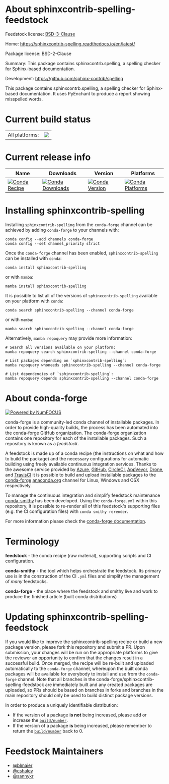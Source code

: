 About sphinxcontrib-spelling-feedstock
======================================

Feedstock license: [BSD-3-Clause](https://github.com/conda-forge/sphinxcontrib-spelling-feedstock/blob/main/LICENSE.txt)

Home: https://sphinxcontrib-spelling.readthedocs.io/en/latest/

Package license: BSD-2-Clause

Summary: This package contains sphinxcontrb.spelling, a spelling checker for Sphinx-based documentation.

Development: https://github.com/sphinx-contrib/spelling

This package contains sphinxcontrb.spelling, a spelling checker
for Sphinx-based documentation. It uses PyEnchant to produce
a report showing misspelled words.


Current build status
====================


<table><tr><td>All platforms:</td>
    <td>
      <a href="https://dev.azure.com/conda-forge/feedstock-builds/_build/latest?definitionId=3575&branchName=main">
        <img src="https://dev.azure.com/conda-forge/feedstock-builds/_apis/build/status/sphinxcontrib-spelling-feedstock?branchName=main">
      </a>
    </td>
  </tr>
</table>

Current release info
====================

| Name | Downloads | Version | Platforms |
| --- | --- | --- | --- |
| [![Conda Recipe](https://img.shields.io/badge/recipe-sphinxcontrib--spelling-green.svg)](https://anaconda.org/conda-forge/sphinxcontrib-spelling) | [![Conda Downloads](https://img.shields.io/conda/dn/conda-forge/sphinxcontrib-spelling.svg)](https://anaconda.org/conda-forge/sphinxcontrib-spelling) | [![Conda Version](https://img.shields.io/conda/vn/conda-forge/sphinxcontrib-spelling.svg)](https://anaconda.org/conda-forge/sphinxcontrib-spelling) | [![Conda Platforms](https://img.shields.io/conda/pn/conda-forge/sphinxcontrib-spelling.svg)](https://anaconda.org/conda-forge/sphinxcontrib-spelling) |

Installing sphinxcontrib-spelling
=================================

Installing `sphinxcontrib-spelling` from the `conda-forge` channel can be achieved by adding `conda-forge` to your channels with:

```
conda config --add channels conda-forge
conda config --set channel_priority strict
```

Once the `conda-forge` channel has been enabled, `sphinxcontrib-spelling` can be installed with `conda`:

```
conda install sphinxcontrib-spelling
```

or with `mamba`:

```
mamba install sphinxcontrib-spelling
```

It is possible to list all of the versions of `sphinxcontrib-spelling` available on your platform with `conda`:

```
conda search sphinxcontrib-spelling --channel conda-forge
```

or with `mamba`:

```
mamba search sphinxcontrib-spelling --channel conda-forge
```

Alternatively, `mamba repoquery` may provide more information:

```
# Search all versions available on your platform:
mamba repoquery search sphinxcontrib-spelling --channel conda-forge

# List packages depending on `sphinxcontrib-spelling`:
mamba repoquery whoneeds sphinxcontrib-spelling --channel conda-forge

# List dependencies of `sphinxcontrib-spelling`:
mamba repoquery depends sphinxcontrib-spelling --channel conda-forge
```


About conda-forge
=================

[![Powered by
NumFOCUS](https://img.shields.io/badge/powered%20by-NumFOCUS-orange.svg?style=flat&colorA=E1523D&colorB=007D8A)](https://numfocus.org)

conda-forge is a community-led conda channel of installable packages.
In order to provide high-quality builds, the process has been automated into the
conda-forge GitHub organization. The conda-forge organization contains one repository
for each of the installable packages. Such a repository is known as a *feedstock*.

A feedstock is made up of a conda recipe (the instructions on what and how to build
the package) and the necessary configurations for automatic building using freely
available continuous integration services. Thanks to the awesome service provided by
[Azure](https://azure.microsoft.com/en-us/services/devops/), [GitHub](https://github.com/),
[CircleCI](https://circleci.com/), [AppVeyor](https://www.appveyor.com/),
[Drone](https://cloud.drone.io/welcome), and [TravisCI](https://travis-ci.com/)
it is possible to build and upload installable packages to the
[conda-forge](https://anaconda.org/conda-forge) [anaconda.org](https://anaconda.org/)
channel for Linux, Windows and OSX respectively.

To manage the continuous integration and simplify feedstock maintenance
[conda-smithy](https://github.com/conda-forge/conda-smithy) has been developed.
Using the ``conda-forge.yml`` within this repository, it is possible to re-render all of
this feedstock's supporting files (e.g. the CI configuration files) with ``conda smithy rerender``.

For more information please check the [conda-forge documentation](https://conda-forge.org/docs/).

Terminology
===========

**feedstock** - the conda recipe (raw material), supporting scripts and CI configuration.

**conda-smithy** - the tool which helps orchestrate the feedstock.
                   Its primary use is in the construction of the CI ``.yml`` files
                   and simplify the management of *many* feedstocks.

**conda-forge** - the place where the feedstock and smithy live and work to
                  produce the finished article (built conda distributions)


Updating sphinxcontrib-spelling-feedstock
=========================================

If you would like to improve the sphinxcontrib-spelling recipe or build a new
package version, please fork this repository and submit a PR. Upon submission,
your changes will be run on the appropriate platforms to give the reviewer an
opportunity to confirm that the changes result in a successful build. Once
merged, the recipe will be re-built and uploaded automatically to the
`conda-forge` channel, whereupon the built conda packages will be available for
everybody to install and use from the `conda-forge` channel.
Note that all branches in the conda-forge/sphinxcontrib-spelling-feedstock are
immediately built and any created packages are uploaded, so PRs should be based
on branches in forks and branches in the main repository should only be used to
build distinct package versions.

In order to produce a uniquely identifiable distribution:
 * If the version of a package **is not** being increased, please add or increase
   the [``build/number``](https://docs.conda.io/projects/conda-build/en/latest/resources/define-metadata.html#build-number-and-string).
 * If the version of a package **is** being increased, please remember to return
   the [``build/number``](https://docs.conda.io/projects/conda-build/en/latest/resources/define-metadata.html#build-number-and-string)
   back to 0.

Feedstock Maintainers
=====================

* [@blmaier](https://github.com/blmaier/)
* [@cshaley](https://github.com/cshaley/)
* [@sannykr](https://github.com/sannykr/)

